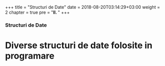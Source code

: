 +++
title = "Structuri de Date"
date = 2018-08-20T03:14:29+03:00
weight = 2
chapter = true
pre = "<b>Ⅱ. </b>"
+++

### Structuri de Date

# Diverse structuri de date folosite in programare
